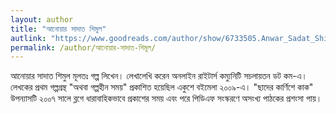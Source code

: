 ```yaml
---
layout: author
title: "আনোয়ার সাদাত শিমুল"
autlink: "https://www.goodreads.com/author/show/6733505.Anwar_Sadat_Shimul"
permalink: /author/আনোয়ার-সাদাত-শিমুল/
---
```

আনোয়ার সাদাত শিমুল মূলতঃ গল্প লিখেন। লেখালেখি করেন অনলাইন রাইটার্স কম্যুনিটি সচলায়তন ডট কম-এ। লেখকের প্রথম গল্পগ্রন্থ "অথবা গল্পহীন সময়" প্রকাশিত হয়েছিল একুশে বইমেলা ২০০৯-এ। "ছাদের কার্ণিশে কাক" উপন্যাসটি ২০০৭ সালে ব্লগে ধারাবাহিকভাবে প্রকাশের সময় এবং পরে পিডিএফ সংস্করণে অসংখ্য পাঠকের প্রশংসা পায়।